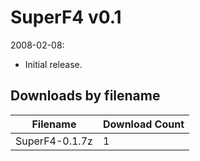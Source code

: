 # SuperF4 v0.1

2008-02-08:
- Initial release.

## Downloads by filename

Filename | Download Count
-------- | --------------
SuperF4-0.1.7z | 1
